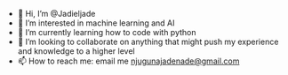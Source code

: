 - 👋 Hi, I’m @Jadieljade
- 👀 I’m interested in machine learning and AI
- 🌱 I’m currently learning how to code with python
- 💞️ I’m looking to collaborate on anything that might push my experience and knowledge to a higher level
- 📫 How to reach me: email me njugunajadenade@gmail.com

<!---
Jadieljade/Jadieljade is a ✨ special ✨ repository because its `README.md` (this file) appears on your GitHub profile.
You can click the Preview link to take a look at your changes.
--->
